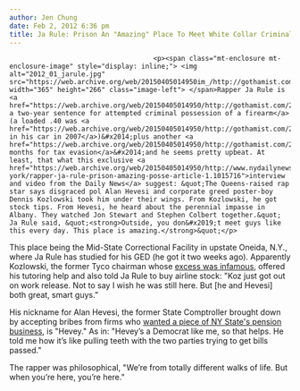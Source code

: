 ```yaml
---
author: Jen Chung
date: Feb 2, 2012 6:36 pm
title: Ja Rule: Prison An "Amazing" Place To Meet White Collar Criminals, Crooked Pols
---
```


	
										<p><span class="mt-enclosure mt-enclosure-image" style="display: inline;"> <img alt="2012_01_jarule.jpg" src="https://web.archive.org/web/20150405014950im_/http://gothamist.com/attachments/jen/2012_01_jarule.jpg" width="365" height="266" class="image-left"> </span>Rapper Ja Rule is <a href="https://web.archive.org/web/20150405014950/http://gothamist.com/2011/06/07/ja_rule_discusses_upcoming_prison_s.php">serving a two-year sentence for attempted criminal possession of a firearm</a> (a loaded .40 was <a href="https://web.archive.org/web/20150405014950/http://gothamist.com/2010/12/13/ja_rule_pleads_guilty_faces_15_year.php">found in his car in 2007</a>)&#x2014;plus another <a href="https://web.archive.org/web/20150405014950/http://gothamist.com/2011/07/18/ja_rule_sentenced_to_28_months_for.php">four months for tax evasion</a>&#x2014;and he seems pretty upbeat. At least, that what this exclusive <a href="https://web.archive.org/web/20150405014950/http://www.nydailynews.com/new-york/rapper-ja-rule-prison-amazing-posse-article-1.1015716">interview and video from the Daily News</a> suggest: &quot;The Queens-raised rap star says disgraced pol Alan Hevesi and corporate greed poster-boy Dennis Kozlowski took him under their wings. From Kozlowski, he got stock tips. From Hevesi, he heard about the perennial impasse in Albany. They watched Jon Stewart and Stephen Colbert together.&quot; Ja Rule said, &quot;<strong>Outside, you don&#x2019;t meet guys like this every day. This place is amazing.</strong>&quot;</p>

<p>This place being the Mid-State Correctional Facility in upstate Oneida, N.Y., where Ja Rule has studied for his GED (he got it two weeks ago).  Apparently Kozlowski, the former Tyco chairman whose <a href="https://web.archive.org/web/20150405014950/http://www.thesmokinggun.com/documents/crime/tyco-wifes-bawdy-birthday-bash">excess was infamous</a>, offered his tutoring help and also told Ja Rule to buy airline stock: &quot;Koz just got out on work release. Not to say I wish he was still here. But [he and Hevesi] both great, smart guys.&#x201D;  </p>

<p>His nickname for Alan Hevesi, the former State Comptroller brought down by accepting bribes from firms who <a href="https://web.archive.org/web/20150405014950/http://gothamist.com/2011/04/19/alan_hevesis_depressing_prison_mugs.php">wanted a piece of NY State&apos;s pension business</a>, is &quot;Hevey.&quot; As in: &quot;Hevey&#x2019;s a Democrat like me, so that helps. He told me how it&#x2019;s like pulling teeth with the two parties trying to get bills passed.&quot;</p>

<center><script src="https://web.archive.org/web/20150405014950js_/http://player.ooyala.com/player.js?height=360&amp;embedCode=g5ODFmMzqsuu6_mZNFSQ--yi9PIqF7j9&amp;deepLinkEmbedCode=g5ODFmMzqsuu6_mZNFSQ--yi9PIqF7j9&amp;width=640"></script></center>

<p>The rapper was philosophical, &quot;We&#x2019;re from totally different walks of life. But when you&#x2019;re here, you&#x2019;re here.&quot;</p>					
										
									
				